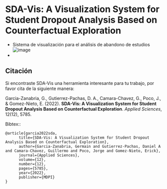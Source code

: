 SDA-Vis: A Visualization System for Student Dropout Analysis Based on Counterfactual Exploration
======================================================================
* Sistema de visualización para el análisis de abandono de estudios![image](https://user-images.githubusercontent.com/15927645/176942329-841c2ff3-086e-45f1-bfc3-46fb1a8220fe.png)
 *









Citación
-------
Si encontraste SDA-Vis una herramienta interesante para tu trabajo, por favor cita de la siguiente manera:

Garcia-Zanabria, G., Gutierrez-Pachas, D. A., Camara-Chavez, G., Poco, J., & Gomez-Nieto, E. (2022). **SDA-Vis: A Visualization System for Student Dropout Analysis Based on Counterfactual Exploration**. *Applied Sciences*, 12(12), 5785.


Bibtex::

	@article{garcia2022sda,
		  title={SDA-Vis: A Visualization System for Student Dropout Analysis Based on Counterfactual Exploration},
		  author={Garcia-Zanabria, Germain and Gutierrez-Pachas, Daniel A and Camara-Chavez, Guillermo and Poco, Jorge and Gomez-Nieto, Erick},
		  journal={Applied Sciences},
		  volume={12},
		  number={12},
		  pages={5785},
		  year={2022},
		  publisher={MDPI}
	}
